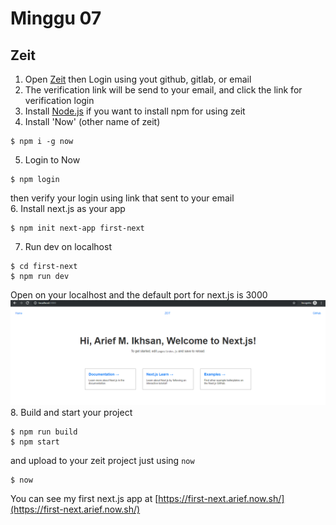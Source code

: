 # Minggu 07  
## Zeit  
1. Open [Zeit](https://zeit.co) then Login using yout github, gitlab, or email  
2. The verification link will be send to your email, and click the link for verification login  
3. Install [Node.js](https://nodejs.org/en/download/) if you want to install npm for using zeit  
4.  Install 'Now' (other name of zeit)  
```
$ npm i -g now
```  
5. Login to Now  
```
$ npm login
```
  then verify your login using link that sent to your email  
6. Install next.js as your app
```
$ npm init next-app first-next
```  
7. Run dev on localhost
```
$ cd first-next
$ npm run dev
``` 
Open on your localhost and the default port for next.js is 3000
![Next.js](images/01.png)  
8. Build and start your project
```
$ npm run build
$ npm start
```  
and upload to your zeit project just using `now`  
```
$ now
```  
You can see my first next.js app at [https://first-next.arief.now.sh/](https://first-next.arief.now.sh/)